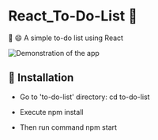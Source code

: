 # React_To-Do-List :memo:
:pencil: :smile:
A simple to-do list using React 


![Demonstration of the app](https://i.imgur.com/MInEjQP.gif)

## :rocket: Installation

- Go to 'to-do-list' directory: cd to-do-list

- Execute npm install

- Then run command npm start


